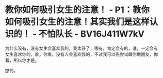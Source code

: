 # 教你如何吸引女生的注意！ - P1：教你如何吸引女生的注意！其实我们是这样认识的！ - 不怕队长 - BV16J411W7kV

为什么没有，没有女生会喜欢我的，我太丑了，哪有，肯定会有的，谁，一定会有女生喜欢你的，谁，你看，没有人会喜欢我的，不过我可以先尝试跟你做朋友，你看，所以你才是。

懲罰。